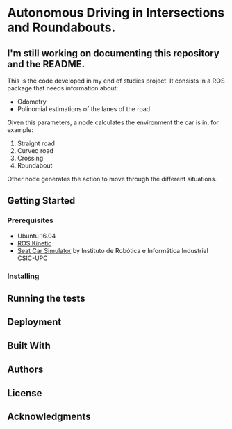 # Autonomous Driving in Intersections and Roundabouts.
## I'm still working on documenting this repository and the README.
This is the code developed in my end of studies project. It consists in a ROS package that needs information about:

- Odometry
- Polinomial estimations of the lanes of the road

Given this parameters, a node calculates the environment the car is in, for example:

1. Straight road
2. Curved road
3. Crossing 
4. Roundabout 

Other node generates the action to move through the different situations. 

## Getting Started

### Prerequisites
- Ubuntu 16.04
- [ROS Kinetic](http://wiki.ros.org/kinetic/Installation/Ubuntu)
- [Seat Car Simulator](https://gitlab.iri.upc.edu/mobile_robotics/adc/seat_car_simulator) by Instituto de Robótica e Informática Industrial CSIC-UPC

### Installing

## Running the tests

## Deployment

## Built With

## Authors

## License

## Acknowledgments
